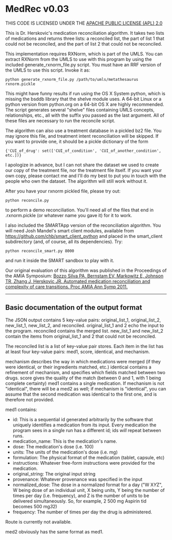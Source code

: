MedRec v0.03
============

THIS CODE IS LICENSED UNDER THE [APACHE PUBLIC LICENSE (APL) 2.0][APL2]

This is Dr. Herskovic's medication reconciliation algorithm. It takes two lists
of medications and returns three lists: a reconciled list, the part of list 1
that could not be reconciled, and the part of list 2 that could not be reconciled.

This implementation requires RXNorm, which is part of the UMLS. You can extract
RXNorm from the UMLS to use with this program by using the included
generate_rxnorm_file.py script. You must have an RRF version of the UMLS to use
this script. Invoke it as:

    python generate_rxnorm_file.py /path/to/umls/metathesaurus rxnorm.pickle

This might have funny results if run using the OS X System python, which is missing
the bsddb library that the shelve module uses. A 64-bit Linux or a python version
from python.org on a 64-bit OS X are highly recommended. The script generates several
"shelve" files containing UMLS concepts, relationships, etc., all with the suffix you
passed as the last argument. All of these files are necessary to run the reconcile script.

The algorithm can also use a treatment database in a pickled bz2 file. You may ignore this
file, and treatment intent reconciliation will be skipped. If you want to
provide one, it should be a pickle dictionary of the form

    {'CUI_of_drug': set(['CUI_of_condition', 'CUI_of_another_condition', etc.])}

I apologize in advance, but I can not share the dataset we used to create our
copy of the treatment file, nor the treatment file itself. If you want your
own copy, please contact me and I'll do my best to put you in touch with the
people who own the dataset. The algorithm will still work without it.

After you have your rxnorm pickled file, please try out:

    python reconcile.py

to perform a demo reconciliation. You'll need all of the files that end in .rxnorm.pickle (or whatever
name you gave it) for it to work.

I also included the SMARTApp version of the reconciliation algorithm. You will
need Josh Mandel's smart client modules, available from
https://github.com/chb/smart_client_python and placed in the smart_client
subdirectory (and, of course, all its dependencies). Try:

    python reconcile_smart.py 8000

and run it inside the SMART sandbox to play with it.

Our original evaluation of this algorithm was published in the Proceedings of
the AMIA Symposium:
[Bozzo Silva PA, Bernstam EV, Markowitz E, Johnson TR, Zhang J, Herskovic JR.
Automated medication reconciliation and complexity of care transitions.
Proc AMIA Ann Symp 2011.][PubMed paper]

----
Basic documentation of the output format
----------------------------------------

The JSON output contains 5 key-value pairs: original_list_1, original_list_2, new_list_1, new_list_2, and reconciled.
original_list_1 and 2 echo the input to the program.
reconciled contains the merged list.
new_list_1 and new_list_2 contain the items from original_list_1 and 2 that could not be reconciled.

The reconciled list is a list of key-value pair stores. Each item in the list has at least four key-value pairs:
med1, score, identical, and mechanism.

mechanism describes the way in which medications were merged (if they were identical, or their ingredients matched, etc.)
identical contains a refinement of mechanism, and specifies which fields matched between two drugs.
score gives the quality of the match (between 0 and 1, with 1 being complete certainty)
med1 contains a single medication. If mechanism is not "identical", there will be a med2 as well; if mechanism is "identical", you can assume that the second medication was identical to the first one, and is therefore not provided.

med1 contains:
* id: This is a sequential id generated arbitrarily by the software that uniquely identifies a medication from its input. Every medication the program sees in a single run has a different id; ids *will* repeat between runs.
* medication_name: This is the medication's name.
* dose:            The medication's dose (i.e. 100)
* units:           The units of the medication's dose (i.e. mg)
* formulation:     The physical format of the medication (tablet, capsule, etc)
* instructions:    Whatever free-form instructions were provided for the medication.
* original_string: The original input string
* provenance:      Whatever provenance was specified in the input
* normalized_dose: The dose in a normalized format for a day ("W X*Y*Z", W being dose of an individual unit, X being units, Y being the number of times per day (i.e. frequency), and Z is the number of units to be delivered simultaneously. So, for example, 2 500 mg Aspirin tid becomes 500 mg*3*2)
* frequency:       The number of times per day the drug is administered.

Route is currently not available.

med2 obviously has the same format as med1.

[APL2]: http://www.apache.org/licenses/LICENSE-2.0.html
[PubMed paper]: http://www.ncbi.nlm.nih.gov/pubmed/22195186